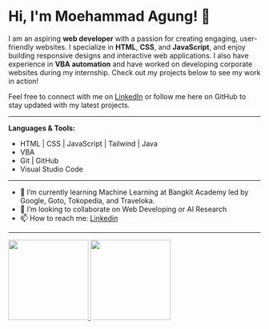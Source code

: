 # Hi, I'm Moehammad Agung! 👋

I am an aspiring **web developer** with a passion for creating engaging, user-friendly websites. I specialize in **HTML**, **CSS**, and **JavaScript**, and enjoy building responsive designs and interactive web applications. I also have experience in **VBA automation** and have worked on developing corporate websites during my internship. Check out my projects below to see my work in action!

Feel free to connect with me on [LinkedIn](https://www.linkedin.com/in/moehammad-agung-a2466022a/) or follow me here on GitHub to stay updated with my latest projects.

---
**Languages & Tools:**
- HTML | CSS | JavaScript | Tailwind | Java
- VBA
- Git | GitHub
- Visual Studio Code

---
- 🌱 I’m currently learning Machine Learning at Bangkit Academy led by Google, Goto, Tokopedia, and Traveloka.
- 👯 I’m looking to collaborate on Web Developing or AI Research
- 📫 How to reach me: [Linkedin](https://www.linkedin.com/in/moehammad-agung-a2466022a/)
---

<p align="left">
<a href="https://github.com/mmhdagugg">
  <img height="160em" src="https://github-readme-stats-eight-theta.vercel.app/api?username=mmhdagungg&show_icons=true&theme=algolia&include_all_commits=true&count_private=true"/>
  <img height="160em" src="https://github-readme-stats-eight-theta.vercel.app/api/top-langs/?username=mmhdagungg&layout=compact&theme=algolia"/>
</a>
</p>
